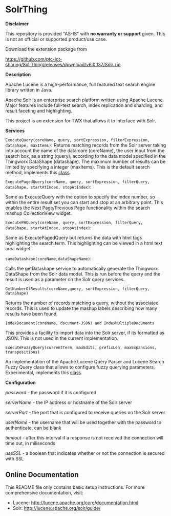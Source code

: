 # SolrThing

**Disclaimer**

This repository is provided "AS-IS" with **no warranty or support** given. This is not an official or supported product/use case. 

Download the extension package from

https://github.com/ptc-iot-sharing/SolrThing/releases/download/v6.0.137/Solr.zip

**Description**

Apache Lucene is a high-performance, full featured text search engine library
written in Java.

Apache Solr is an enterprise search platform written using Apache Lucene.
Major features include full-text search, index replication and sharding, and
result faceting and highlighting.

This project is an extension for TWX that allows it to interface with Solr.

**Services**

`ExecuteQuery(coreName, query, sortExpression, filterExpression, dataShape, maxItems)`: Returns matching records from the Solr server taking into account the name of the data core (coreName), the user input from the search box, as a string (query), according to the data model specified in the Thingworx DataShape (datashape). The maximum number of results can be limited by specifying a integer (maxItems). This is the default search method, implements this [class](https://lucene.apache.org/solr/6_0_0/solr-core/org/apache/solr/query/package-tree.html).

`ExecutePagedQuery(coreName, query, sortExpression, filterQuery, dataShape, startAtIndex, stopAtIndex)`:

Same as ExecuteQuery with the option to specify the index number, so within the entire result set you can start and stop at an arbitrary point. This enables the Next Page/Previous Page functionality within the search mashup CollectionView widget.

`ExecutePHQuery(coreName, query, sortExpression, filterQuery, dataShape, startAtIndex, stopAtIndex)`:

Same as ExecutePagedQuery but returns the data with html tags highlighting the search term. This highlighting can be viewed in a html text area widget.

`saveDatashape(coreName,dataShapeName)`:

Calls the getDatashape service to automatically generate the Thingworx DataShape from the Solr data model. This is run before the query and the result is used as a parameter on the Solr query services.

`GetNumberOfResults(coreName,query, sortExpression, filterQuery, dataShape)`

Returns the number of records matching a query, without the associated records. This is used to update the mashup labels describing how many results have been found.

`IndexDocument(coreName, document-JSON) and IndexMultipleDocuments`

This provides a facility to import data into the Solr server, if its formatted as JSON. This is not used in the current implementation.

`ExecuteFuzzyQuery(currentTerm, maxEdits, prefixLen, maxExpansions, transpositions)`

An implementation of the Apache Lucene Query Parser and Lucene Search Fuzzy Query class that allows to configure fuzzy querying parameters. Experimental, implements this [class](https://lucene.apache.org/core/6_4_2/core/org/apache/lucene/search/FuzzyQuery.html).



**Configuration**

*password* - the password if it is configured

*serverName* - the IP address or hostname of the Solr server

*serverPort* - the port that is configured to receive queries on the Solr server

*userName* - the username that will be used together with the password to authenticate, can be blank

*timeout* - after this interval if a response is not received the connection will time out, in miliseconds

*useSSL* - a boolean that indicates whether or not the connection is secured with SSL



## Online Documentation

This README file only contains basic setup instructions.  For more
comprehensive documentation, visit:

- Lucene: <http://lucene.apache.org/core/documentation.html>
- Solr: <http://lucene.apache.org/solr/guide/>

